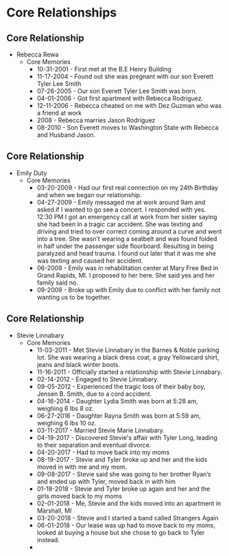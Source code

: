 # Core Relationships

## Core Relationship

- Rebecca Rewa
	- Core Memories
		- 10-31-2001 - First met at the B.E Henry Building
		- 11-17-2004 - Found out she was pregnant with our son Everett Tyler Lee Smith
		- 07-26-2005 - Our son Everett Tyler Lee Smith was born.
		- 04-01-2006 - Got first apartment with Rebecca Rodriguez.
		- 12-11-2006 - Rebecca cheated on me with Dez Guzman who was a friend at work
		- 2008 - Rebecca marries Jason Rodriguez
		- 08-2010 - Son Everett moves to Washington State with Rebecca and Husband Jason.

## Core Relationship

- Emily Duty
	- Core Memories
		- 03-20-2009 - Had our first real connection on my 24th Birthday and when we began our relationship.
		- 04-27-2009 - Emily messaged me at work around 9am and asked if I wanted to go see a concert. I responded with yes. 12:30 PM I got an emergency call at work from her sister saying she had been in a tragic car accident. She was texting and driving and tried to over correct coming around a curve and went into a tree. She wasn’t wearing a seatbelt and was found folded in half under the passenger side floorboard. Resulting in being paralyzed and head trauma. I found out later that it was me she was texting and caused her accident.
		- 06-2009 - Emily was in rehabilitation center at Mary Free Bed in Grand Rapids, MI. I proposed to her here. She said yes and her family said no.
		- 09-2009 - Broke up with Emily due to conflict with her family not wanting us to be together.

## Core Relationship

- Stevie Linnabary
	- Core Memories
		- 11-03-2011 - Met Stevie Linnabary in the Barnes & Noble parking lot. She was wearing a black dress coat, a gray Yellowcard shirt, jeans and black winter boots.
		- 11-16-2011 - Officially started a relationship with Stevie Linnabary.
		- 02-14-2012 - Engaged to Stevie Linnabary.
		- 09-05-2012 - Experienced the tragic loss of their baby boy, Jensen B. Smith, due to a cord accident.
		- 04-16-2014 - Daughter Lydia Smith was born at 5:28 am, weighing 6 lbs 8 oz.
		- 06-27-2016 - Daughter Rayna Smith was born at 5:59 am, weighing 6 lbs 10 oz.
		- 03-11-2017 - Married Stevie Marie Linnabary.
		- 04-19-2017 - Discovered Stevie's affair with Tyler Long, leading to their separation and eventual divorce.
		- 04-20-2017 - Had to move back into my moms
		- 08-19-2017 - Stevie and Tyler broke up and her and the kids moved in with me and my mom. 
		- 09-08-2017 - Stevie said she was going to her brother Ryan’s and ended up with Tyler, moved back in with him
		- 01-18-2018 - Stevie and Tyler broke up again and her and the girls moved back to my moms
		- 02-01-2018 - Me, Stevie and the kids moved into an apartment in Marshall, MI
		- 03-20-2018 - Stevie and I started a band called Strangers Again
		- 06-01-2018 - Our lease was up had to move back to my moms, looked at buying a house but she chose to go back to Tyler instead.
		- 
